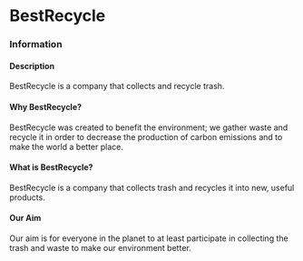 # BestRecycle
### Information
#### Description
BestRecycle is a company that collects and recycle trash.
#### Why BestRecycle?
BestRecycle was created to benefit the environment; we gather waste and recycle it in order to decrease the production of carbon emissions and to make the world a better place.
#### What is BestRecycle?
BestRecycle is a company that collects trash and recycles it into new, useful products.
#### Our Aim
Our aim is for everyone in the planet to at least participate in collecting the trash and waste to make our environment better.
